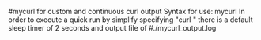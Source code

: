 #mycurl for custom and continuous curl output
Syntax for use: mycurl <url> <sleeptimer> <outputfile>
In order to execute a quick run by simplify specifying "curl <url>" there is a default sleep timer of 2 seconds and output file of #./mycurl_output.log
